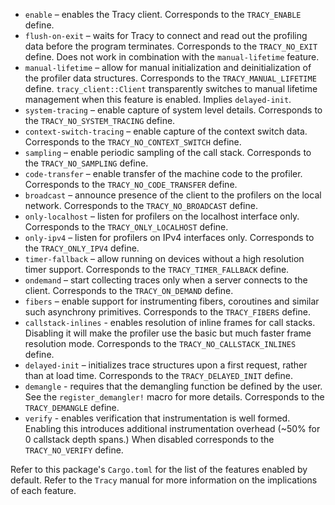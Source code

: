 * `enable` – enables the Tracy client. Corresponds to the `TRACY_ENABLE` define.
* `flush-on-exit` – waits for Tracy to connect and read out the profiling data before the program
  terminates. Corresponds to the `TRACY_NO_EXIT` define. Does not work in combination with the
  `manual-lifetime` feature.
* `manual-lifetime` – allow for manual initialization and deinitialization of the profiler data
  structures. Corresponds to the `TRACY_MANUAL_LIFETIME` define. `tracy_client::Client`
  transparently switches to manual lifetime management when this feature is enabled. Implies
  `delayed-init`.
* `system-tracing` – enable capture of system level details. Corresponds to the
  `TRACY_NO_SYSTEM_TRACING` define.
* `context-switch-tracing` – enable capture of the context switch data. Corresponds to the
  `TRACY_NO_CONTEXT_SWITCH` define.
* `sampling` – enable periodic sampling of the call stack. Corresponds to the
  `TRACY_NO_SAMPLING` define.
* `code-transfer` – enable transfer of the machine code to the profiler. Corresponds to the
  `TRACY_NO_CODE_TRANSFER` define.
* `broadcast` – announce presence of the client to the profilers on the local network.
  Corresponds to the `TRACY_NO_BROADCAST` define.
* `only-localhost` – listen for profilers on the localhost interface only. Corresponds to the
  `TRACY_ONLY_LOCALHOST` define.
* `only-ipv4` – listen for profilers on IPv4 interfaces only. Corresponds to the
  `TRACY_ONLY_IPV4` define.
* `timer-fallback` – allow running on devices without a high resolution timer support.
  Corresponds to the `TRACY_TIMER_FALLBACK` define.
* `ondemand` – start collecting traces only when a server connects to the client. Corresponds
  to the `TRACY_ON_DEMAND` define.
* `fibers` – enable support for instrumenting fibers, coroutines and similar such asynchrony
  primitives. Corresponds to the `TRACY_FIBERS` define.
* `callstack-inlines` - enables resolution of inline frames for call stacks. Disabling it will make
  the profiler use the basic but much faster frame resolution mode. Corresponds to the
  `TRACY_NO_CALLSTACK_INLINES` define.
* `delayed-init` – initializes trace structures upon a first request, rather than at load time.
  Corresponds to the `TRACY_DELAYED_INIT` define.
* `demangle` - requires that the demangling function be defined by the user.
  See the `register_demangler!` macro for more details.
  Corresponds to the `TRACY_DEMANGLE` define.
* `verify` - enables verification that instrumentation is well formed. Enabling this introduces
  additional instrumentation overhead (~50% for 0 callstack depth spans.) When disabled
  corresponds to the `TRACY_NO_VERIFY` define.

Refer to this package's `Cargo.toml` for the list of the features enabled by default. Refer to
the `Tracy` manual for more information on the implications of each feature.
